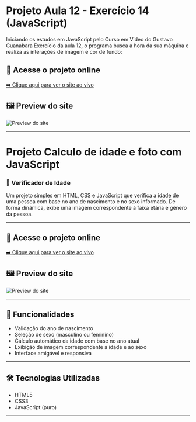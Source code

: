 # Projeto Aula 12 - Exercício 14 (JavaScript)

Iniciando os estudos em JavaScript pelo Curso em Video do Gustavo Guanabara
Exercício da aula 12, o programa busca a hora da sua máquina e realiza as interações de imagem e cor de fundo:

## 🔗 Acesse o projeto online

[➡️ Clique aqui para ver o site ao vivo](https://alex-majdalani.github.io/javascript/aula12_Ex/ex014/modelo.html)

## 🖼️ Preview do site

![Preview do site](https://alex-majdalani.github.io/javascript/aula12_Ex/ex014/preview.png)

---
# Projeto Calculo de idade e foto com JavaScript

### 👤 Verificador de Idade

Um projeto simples em HTML, CSS e JavaScript que verifica a idade de uma pessoa com base no ano de nascimento e no sexo informado. De forma dinâmica, exibe uma imagem correspondente à faixa etária e gênero da pessoa.

---

## 🔗 Acesse o projeto online
[➡️ Clique aqui para ver o site ao vivo](https://alex-majdalani.github.io/javascript/aula12_Ex/ex015/modelo.html)
## 🖼️ Preview do site

![Preview do site](https://alex-majdalani.github.io/javascript/aula12_Ex/ex015/preview.png)


---

## 🚀 Funcionalidades

- Validação do ano de nascimento
- Seleção de sexo (masculino ou feminino)
- Cálculo automático da idade com base no ano atual
- Exibição de imagem correspondente à idade e ao sexo
- Interface amigável e responsiva

---

## 🛠️ Tecnologias Utilizadas

- HTML5
- CSS3
- JavaScript (puro)

---
